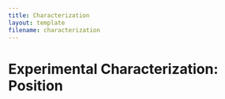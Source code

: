 ```yaml
---
title: Characterization
layout: template
filename: characterization
---
```

# Experimental Characterization: Position

